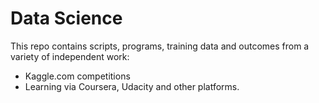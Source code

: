 Data Science
============

This repo contains scripts, programs, training data and outcomes from a variety of independent work:

* Kaggle.com competitions
* Learning via Coursera, Udacity and other platforms.
